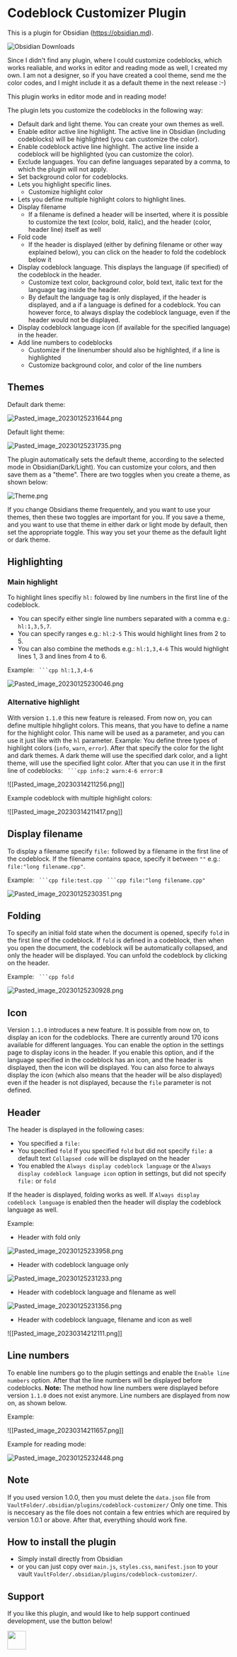 # Codeblock Customizer Plugin

This is a plugin for Obsidian (https://obsidian.md).

![Obsidian Downloads](https://img.shields.io/badge/dynamic/json?logo=obsidian&color=%23483699&label=downloads&query=%24%5B%22codeblock-customizer%22%5D.downloads&url=https%3A%2F%2Fraw.githubusercontent.com%2Fobsidianmd%2Fobsidian-releases%2Fmaster%2Fcommunity-plugin-stats.json)

Since I didn't find any plugin, where I could customize codeblocks, which works realiable, and works in editor and reading mode as well, I created my own. I am not a designer, so if you have created a cool theme, send me the color codes, and I might include it as a default theme in the next release :-)

This plugin works in editor mode and in reading mode!

The plugin lets you customize the codeblocks in the following way:
- Default dark and light theme. You can create your own themes as well.
- Enable editor active line highlight. The active line in Obsidian (including codeblocks) will be highlighted (you can customize the color).
- Enable codeblock active line highlight. The active line inside a codeblock will be highlighted (you can customize the color).
- Exclude languages. You can define languages separated by a comma, to which the plugin will not apply.
- Set background color for codeblocks.
- Lets you highlight specific lines.
    - Customize highlight color
- Lets you define multiple highlight colors to highlight lines.
- Display filename
    - If a filename is defined a header will be inserted, where it is possible to customize the text (color, bold, italic), and the header (color, header line) itself as well
- Fold code
    - If the header is displayed (either by defining filename or other way explained below), you can click on the header to fold the codeblock below it 
- Display codeblock language. This displays the language (if specified) of the codeblock in the header. 
    - Customize text color, background color, bold text, italic text for the language tag inside the header.
    - By default the language tag is only displayed, if the header is displayed, and a if a language is defined for a codeblock. You can however force, to always display the codeblock language, even if the header would not be displayed.
- Display codeblock language icon (if available for the specified language) in the header.
- Add line numbers to codeblocks
    - Customize if the linenumber should also be highlighted, if a line is highlighted
    - Customize background color, and color of the line numbers

## Themes

Default dark theme: 

![Pasted_image_20230125231644.png](attachments/Pasted_image_20230125231644.png)

Default light theme: 

![Pasted_image_20230125231735.png](attachments/Pasted_image_20230125231735.png)

The plugin automatically sets the default theme, according to the selected mode in Obsidian(Dark/Light). You can customize your colors, and then save them as a "theme". There are two toggles when you create a theme, as shown below:

![Theme.png](attachments/Theme.png)

If you change Obsidians theme frequentely, and you want to use your themes, then these two toggles are important for you. If you save a theme, and you want to use that theme in either dark or light mode by default, then set the appropriate toggle. This way you set your theme as the default light or dark theme.

## Highlighting

### Main highlight

To highlight lines specifiy `hl:` folowed by line numbers in the first line of the codeblock. 
- You can specify either single line numbers separated with a comma e.g.: `hl:1,3,5,7`.
- You can specify ranges e.g.: `hl:2-5` This would highlight lines from 2 to 5. 
- You can also combine the methods e.g.: `hl:1,3,4-6` This would highlight lines 1, 3 and lines from 4 to 6.

Example:
` ```cpp hl:1,3,4-6`

![Pasted_image_20230125230046.png](attachments/Pasted_image_20230125230046.png)

### Alternative highlight

With version `1.1.0` this new feature is released. From now on, you can define multiple hihglight colors. This means, that you have to define a name for the highlight color. This name will be used as a parameter, and you can use it just like with the `hl` parameter. 
Example: 
You define three types of highlight colors (`info`, `warn`, `error`). After that specify the color for the light and dark themes. A dark theme will use the specified dark color, and a light theme, will use the specified light color. After that you can use it in the first line of codeblocks:
` ```cpp info:2 warn:4-6 error:8`

![[Pasted_image_20230314211256.png]]

Example codeblock with multiple highlight colors:

![[Pasted_image_20230314211417.png]]

## Display filename

To display a filename specify `file:` followed by a filename in the first line of the codeblock. If the filename contains space, specify it between `""` e.g.: `file:"long filename.cpp"`.

Example:
` ```cpp file:test.cpp`
` ```cpp file:"long filename.cpp"`

![Pasted_image_20230125230351.png](attachments/Pasted_image_20230125230351.png)

## Folding

To specify an initial fold state when the document is opened, specify `fold` in the first line of the codeblock. If `fold` is defined in a codeblock, then when you open the document, the codeblock will be automatically collapsed, and only the header will be displayed. You can unfold the codeblock by clicking on the header.

Example:
` ```cpp fold`

![Pasted_image_20230125230928.png](attachments/Pasted_image_20230125230928.png)
## Icon

Version `1.1.0` introduces a new feature. It is possible from now on, to display an icon for the codeblocks. There are currently around 170 icons available for different languages. You can enable the option in the settings page to display icons in the header. If you enable this option, and if the language specified in the codeblock has an icon, and the header is displayed, then the icon will be displayed. You can also force to always display the icon (which also means that the header will be also displayed) even if the header is not displayed, because the `file` parameter is not defined.

## Header

The header is displayed in the following cases:
- You specified a `file:`
- You specified `fold` If you specified `fold` but did not specify `file:` a default text `Collapsed code` will be displayed on the header
- You enabled the `Always display codeblock language` or the `Always display codeblock language icon` option in settings, but did not specify `file:` or `fold`

If the header is displayed, folding works as well. If `Always display codeblock language` is enabled then the header will display the codeblock language as well.

Example:
- Header with fold only

![Pasted_image_20230125233958.png](attachments/Pasted_image_20230125233958.png)
- Header with codeblock language only

![Pasted_image_20230125231233.png](attachments/Pasted_image_20230125231233.png)
- Header with codeblock language and filename as well

![Pasted_image_20230125231356.png](attachments/Pasted_image_20230125231356.png)
- Header with codeblock language, filename and icon as well

![[Pasted_image_20230314212111.png]]

## Line numbers

To enable line numbers go to the plugin settings and enable the `Enable line numbers` option. After that the line numbers will be displayed before codeblocks. 
**Note:** The method how line numbers were displayed before version `1.1.0` does not exist anymore. Line numbers are displayed from now on, as shown below.

Example:

![[Pasted_image_20230314211657.png]]

Example for reading mode:

![Pasted_image_20230125232448.png](attachments/Pasted_image_20230125232448.png)

## Note

If you used version 1.0.0, then you must delete the `data.json` file from `VaultFolder/.obsidian/plugins/codeblock-customizer/` Only one time. This is neccesary as the file does not contain a few entries which are required by version 1.0.1 or above. After that, everything should work fine.

## How to install the plugin

- Simply install directly from Obsidian
- or you can just copy over `main.js`, `styles.css`, `manifest.json` to your vault `VaultFolder/.obsidian/plugins/codeblock-customizer/`.

## Support

If you like this plugin, and would like to help support continued development, use the button below!
 
<a href="https://www.buymeacoffee.com/ThePirateKing"><img src="https://img.buymeacoffee.com/button-api/?text=Buy me a coffee&emoji=&slug=ThePirateKing&button_colour=e3e7ef&font_colour=262626&font_family=Inter&outline_colour=262626&coffee_colour=ff0000" height="42px"></a>
